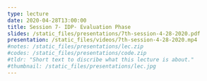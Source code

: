 ```yaml
---
type: lecture
date: 2020-04-28T13:00:00
title: Session 7- IDP- Evaluation Phase
slides: /static_files/presentations/7th-session-4-28-2020.pdf
presentation: /static_files/videos/7th-session-4-28-2020.mp4
#notes: /static_files/presentations/lec.zip
#codes: /static_files/presentations/code.zip
#tldr: "Short text to discribe what this lecture is about."
#thumbnail: /static_files/presentations/lec.jpg
---
```

